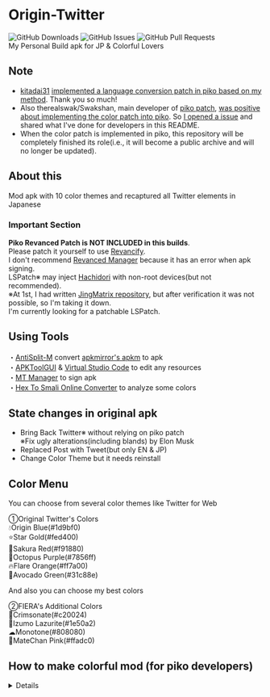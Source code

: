 # Origin-Twitter
![GitHub Downloads](https://img.shields.io/github/downloads/monefiera/Origin-Twitter/total?color=green&style=for-the-badge&logo=github)
![GitHub Issues](https://img.shields.io/github/issues/monefiera/Origin-Twitter?style=for-the-badge&logo=github)
![GitHub Pull Requests](https://img.shields.io/github/issues-pr/monefiera/Origin-Twitter?style=for-the-badge&logo=github)<br>
My Personal Build apk for JP & Colorful Lovers<br>

## Note
- [kitadai31](https://github.com/kitadai31) [implemented a language conversion patch in piko based on my method](https://github.com/crimera/piko/pull/430). Thank you so much!
- Also therealswak/Swakshan, main developer of [piko patch](https://github.com/crimera/piko), [was positive about implementing the color patch into piko](https://t.me/pikopatches/1/17092). So [I opened a issue](https://github.com/crimera/piko/issues/431) and shared what I've done for developers in this README.
- When the color patch is implemented in piko, this repository will be completely finished its role(i.e., it will become a public archive and will no longer be updated).

## About this
Mod apk with 10 color themes and recaptured all Twitter elements in Japanese<br>

### Important Section
**Piko Revanced Patch is NOT INCLUDED in this builds**.<br>
Please patch it yourself to use [Revancify](https://github.com/decipher3114/Revancify).<br>
I don't recommend [Revanced Manager](https://github.com/ReVanced/revanced-manager) because it has an error when apk signing.<br>
LSPatch※ may inject [Hachidori](https://github.com/Xposed-Modules-Repo/com.twifucker.hachidori) with non-root devices(but not recommended).<br>
※At 1st, I had written [JingMatrix repository](https://github.com/JingMatrix/LSPatch), but after verification it was not possible, so I'm taking it down.<br>
I'm currently looking for a patchable LSPatch.<br>

## Using Tools
・[AntiSplit-M](https://github.com/AbdurazaaqMohammed/AntiSplit-M) convert [apkmirror's apkm](https://www.apkmirror.com/apk/x-corp/twitter/) to apk<br>
・[APKToolGUI](https://github.com/AndnixSH/APKToolGUI) & [Virtual Studio Code](https://code.visualstudio.com/) to edit any resources<br>
・[MT Manager](https://mt2.cn) to sign apk<br>
・[Hex To Smali Online Converter](https://pantrif.github.io/HexToSmaliConverter/#) to analyze some colors<br>

## State changes in original apk
- Bring Back Twitter※ without relying on piko patch<br>
※Fix ugly alterations(including blands) by Elon Musk<br>
- Replaced Post with Tweet(but only EN & JP)
- Change Color Theme but it needs reinstall

## Color Menu
You can choose from several color themes like Twitter for Web<br>

①Original Twitter's Colors<br>
💧Origin Blue(#1d9bf0)<br>
⭐Star Gold(#fed400)<br>
🌸Sakura Red(#f91880)<br>
🐙Octopus Purple(#7856ff)<br>
🔥Flare Orange(#ff7a00)<br>
🥑Avocado Green(#31c88e)<br>

And also you can choose my best colors<br>

②FIERA's Additional Colors<br>
🌹Crimsonate(#c20024)<br>
💎Izumo Lazurite(#1e50a2)<br>
☁Monotone(#808080)<br>
🩷MateChan Pink(#ffadc0)<br>

## How to make colorful mod (for piko developers)
<details>
This may be a little confusing, but please use it as hints for a complete color patch implementation and Bring Back Twitter fix.<br>
This covers of piko's Bring Back Twitter patch partially.<br>
<br>
1: Replace “?dynamicColorGray1100” or “@color/gray_1100” in the file with “@color/twitter_blue”.<br>  
・res\layout\ocf_twitter_logo.xml<br>
・res\layout\channels_toolbar_main.xml<br>
・res\layout\login_toolbar_seamful_custom_view.xml<br>
・style name="Theme.LaunchScreen"'s [windowSplashScreenBackground] in res\values\styles.xml<br>
・[ic_launcher_background] in res\values\colors.xml<br>

2: Replace “#ff1d9bf0” with “@color/twitter_blue” in all files in the res folder except (res\values\)colors.xml and styles.xml.<br>

3: In styles.xml, change value of “coreColorBadgeVerified” for **<style name="TwitterBase.Dim" parent="@style/PaletteDim">**, **<style name="TwitterBase.LightsOut" parent="@style/PaletteLightsOut">** and **<style name="TwitterBase.Standard" parent="@style/PaletteStandard">** to @color/blue_500.<br>

4: In styles.xml, replace “abstractColorUnread” values of **<style name="PaletteDim" parent="@style/HorizonColorPaletteDark">**, **<style name="PaletteLightsOut" parent="@style/HorizonColorPaletteDark">** and **<style name="PaletteStandard" parent="@style/HorizonColorPaletteLight">** to @color/twitter_blue_opacity_50.<br>
And change the value of “abstractColorLink” in **<style name=“PaletteStandard” parent=“@style/HorizonColorPaletteLight”>** to @color/twitter_blue.<br>

At this point, the preparation is complete.<br>

5: In color.xml, change “badge_verified” value to @color/blue_500 and “twitter_blue” to #ff (any color code).<br>
In addition, change “deep_transparent_twitter_blue”, “twitter_blue_opacity_30”, “twitter_blue_opacity_50”, and “twitter_blue_opacity_58”, paying attention to # and the first two characters.<br>

6: Find two -0xE26410 values in the smali file and replace them with the FF (color code) specified in color.xml.<br>
Needless to say, note that it is necessary to convert to smali value. The location of the two smali files with hidden color codes varies from version to version, but the last two letters of the file name are the same, like yxx.smali and rxx.smali.<br>

The following is a brief description of what is done in each section.<br>
<details>
At 1's login_toolbar_seamful_custom_view.xml defines the color of the bird when first logging into Twitter. This and other parts of this work complete elements that Bring Back Twitter has not been able to return to.<br>
At 2, the work is to change the parts (such as the camera icon on the tweet screen) whose colors do not change even if the procedures described in 3 and below are performed.<br>
At 3 and beginning of 5, replace work is being done to change the badge color back to blue. This is because the same color as the theme may be difficult to recognize.<br>
At 4, the color of notification column is treated to be linked to the theme. Also, only in the light theme, the link color is not @color/twitter_blue, so the color is reflected by replacing it.<br>
</details>
</details>

## Credits
・[Twitter Inc.](https://twitter.com)：but it's gone…<br>
・[Swakshan](https://github.com/Swakshan) & [Mufti Faishal](https://twitter.com/Mufti96)：Helper to smali color value<br>
・[Web色見本 原色大辞典](https://www.colordic.org)：Help to Find any colors<br>
・[Risa Yuzuki](https://yuzu-risa.com)：The name holder of [Crimsonate](https://www.youtube.com/watch?v=LuN5t8xIcKM), which is my most favorite song<br>
・[MateChan](https://matechan.com)：One of color is for him<br>
・And Another One Person...<br>
